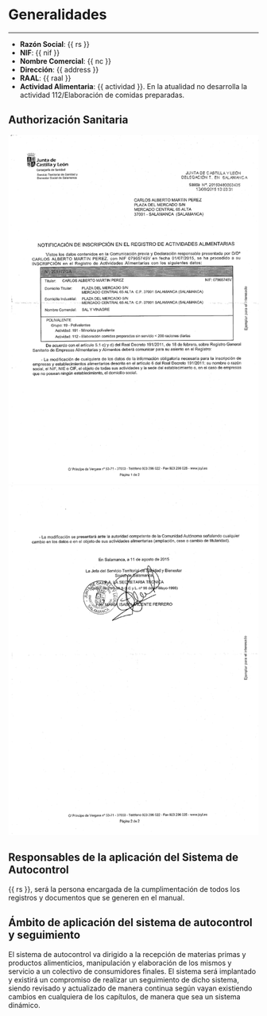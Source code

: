 # Generalidades

---

* **Razón Social**: {{ rs }}
* **NIF**: {{ nif }}
* **Nombre Comercial**: {{ nc }}
* **Dirección**: {{ address }}
* **RAAL**:  {{ raal }}
* **Actividad Alimentaria**: {{ actividad }}. En la atualidad no desarrolla la actividad 112/Elaboración de comidas preparadas.

## Authorización Sanitaria

![](../assets/png/asf-1.png)
![](../assets/png/asf-2.png)

## Responsables de la aplicación del Sistema de Autocontrol

{{ rs }}, será la persona encargada de la cumplimentación de todos los registros y documentos que se generen en el manual.

## Ámbito de aplicación del sistema de autocontrol y seguimiento

El sistema de autocontrol va dirigido a la recepción de materias primas y productos alimenticios, manipulación y elaboración de los mismos y servicio a un colectivo de consumidores finales.
El sistema será implantado y existirá un compromiso de realizar un seguimiento de dicho sistema, siendo revisado y actualizado de manera continua según vayan existiendo cambios en cualquiera de los capítulos, de manera que sea un sistema dinámico.
